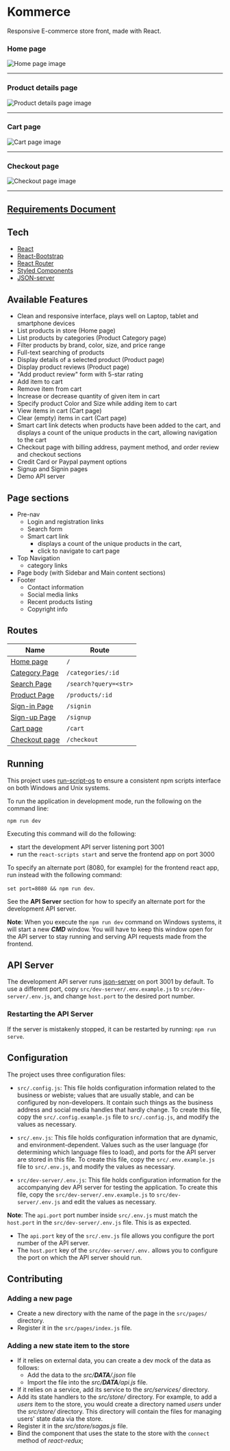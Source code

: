 # Kommerce

Responsive E-commerce store front, made with React.

### Home page
![Home page image](https://imgur.com/sicPgIC.png)

---

### Product details page
![Product details page image](https://imgur.com/mRiLzLK.png)

---

### Cart page
![Cart page image](https://imgur.com/NR88aHi.png)

---

### Checkout page
![Checkout page image](https://imgur.com/gz1oj2N.png)

---

## [Requirements Document](./requirements.md)

## Tech
- [React](https://www.npmjs.com/package/create-react-app)
- [React-Bootstrap](https://www.npmjs.com/package/react-bootstrap)
- [React Router](https://www.npmjs.com/package/react-router-dom)
- [Styled Components](https://www.npmjs.com/package/styled-components)
- [JSON-server](https://www.npmjs.com/package/json-server)

## Available Features
- Clean and responsive interface, plays well on Laptop, tablet and smartphone devices
- List products in store (Home page)
- List products by categories (Product Category page)
- Filter products by brand, color, size, and price range
- Full-text searching of products
- Display details of a selected product (Product page)
- Display product reviews (Product page)
- "Add product review" form with 5-star rating
- Add item to cart
- Remove item from cart
- Increase or decrease quantity of given item in cart
- Specify product Color and Size while adding item to cart
- View items in cart (Cart page)
- Clear (empty) items in cart (Cart page)
- Smart cart link detects when products have been added to the cart,
  and displays a count of the unique products in the cart, allowing navigation to the cart
- Checkout page with billing address, payment method, and order review and checkout sections
- Credit Card or Paypal payment options
- Signup and Signin pages
- Demo API server

## Page sections
- Pre-nav
    - Login and registration links
    - Search form
    - Smart cart link
        - displays a count of the unique products in the cart,
        - click to navigate to cart page
- Top Navigation
    - category links
- Page body (with Sidebar and Main content sections)
- Footer
    - Contact information
    - Social media links
    - Recent products listing
    - Copyright info

## Routes
| **Name**                                        |  **Route**            |
|-------------------------------------------------|-----------------------|
| [Home page](./src/pages/Home/index.js)          | `/`                   |
| [Category Page](./src/pages/Category/index.js)  | `/categories/:id`     |
| [Search Page](./src/pages/Search/index.js)      | `/search?query=<str>` |
| [Product Page](./src/pages/Product/index.js)    | `/products/:id`       |
| [Sign-in Page](./src/pages/Login/index.js)      | `/signin`             |
| [Sign-up Page](./src/pages/Register/index.js)   | `/signup`             |
| [Cart page](./src/pages/Cart/index.js)          | `/cart`               |
| [Checkout page](./src/pages/Checkout/index.js)  | `/checkout`           |

## Running
This project uses [run-script-os](https://www.npmjs.com/package/run-script-os)
to ensure a consistent npm scripts interface on both Windows and Unix systems.

To run the application in development mode, run the following on the command line:

`npm run dev`

Executing this command will do the following:

- start the development API server listening port 3001
- run the `react-scripts start` and serve the frontend app on port 3000

To specify an alternate port (8080, for example) for the frontend react app,
run instead with the following command:

`set port=8080 && npm run dev`.

 See the **API Server** section for how to specify an alternate port for the development API server.

 **Note**: When you execute the `npm run dev` command on Windows systems, it will start a new ***CMD*** window.
 You will have to keep this window open for the API server to stay running and serving API requests made from the frontend.

## API Server
The development API server runs [json-server](https://www.npmjs.com/package/json-server) on port 3001 by default.
To use a different port, copy `src/dev-server/.env.example.js` to `src/dev-server/.env.js`, and change `host.port` to the desired port number.

### Restarting the API Server
If the server is mistakenly stopped, it can be restarted by running: `npm run serve`.


## Configuration
The project uses three configuration files:

- `src/.config.js`: This file holds configuration information related to the business or webiste;
  values that are usually stable, and can be configured by non-developers.
  It contain such things as the business address and social media handles that hardly change.
  To create this file, copy the `src/.config.example.js` file to `src/.config.js`, and modify the values as necessary.

- `src/.env.js`: This file holds configuration information that are dynamic, and environment-dependent.
  Values such as the user language (for determining which language files to load),
  and ports for the API server are stored in this file.
  To create this file, copy the `src/.env.example.js` file to `src/.env.js`, and modify the values as necessary.

- `src/dev-server/.env.js`: This file holds configuration information for the accompanying dev API server  for testing the application.
  To create this file, copy the `src/dev-server/.env.example.js` to `src/dev-server/.env.js` and edit the values as necessary.

**Note**: The `api.port` port number inside `src/.env.js` must match the `host.port` in the `src/dev-server/.env.js` file.
This is as expected.

- The `api.port` key of the `src/.env.js` file allows you configure the port number of the API server.
- The `host.port` key of the `src/dev-server/.env.` allows you to configure the port on which the API server should run.

## Contributing
### Adding a new page

- Create a new directory with the name of the page in the `src/pages/` directory.
- Register it in the `src/pages/index.js` file.

### Adding a new state item to the store

- If it relies on external data, you can create a dev mock of the data as follows:
    - Add the data to the *src/__DATA__/<resourceType>.json* file
    - Import the file into the *src/__DATA__/api.js* file.
- If it relies on a service, add its service to the *src/services/* directory.
- Add its state handlers to the *src/store/* directory.
  For example, to add a *users* item to the store, you would create a directory named *users* under the *src/store/* directory.
  This directory will contain the files for managing users' state data via the store.
- Register it in the *src/store/sagas.js* file.
- Bind the component that uses the state to the store with the `connect` method of *react-redux*;
